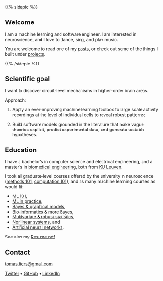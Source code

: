---
---


{{% sidepic %}}

## Welcome

I am a machine learning and software engineer. I am interested in
neuroscience, and I love to dance, sing, and play music.

You are welcome to read one of my [posts](/posts), or check out some
of the things I built under [projects](/projects).

{{% /sidepic %}}



## Scientific goal

I want to discover circuit-level mechanisms in higher-order brain areas.

Approach:

1. Apply an ever-improving machine learning toolbox to large scale activity
   recordings at the level of individual cells to reveal robust patterns;

2. Build software models grounded in the literature that make vague theories
   explicit, predict experimental data, and generate testable hypotheses.



## Education

I have a bachelor's in computer science and electrical engineering, and a 
master's in [biomedical engineering](https://onderwijsaanbod.kuleuven.be/opleidingen/e/CQ_51360389.htm),
both from [KU Leuven](https://www.kuleuven.be/english/).

I took all graduate-level courses offered by the university in neuroscience 
([methods 101](https://onderwijsaanbod.kuleuven.be//2017/syllabi/e/G0U76AE.htm),
[computation 101](https://onderwijsaanbod.kuleuven.be/syllabi/e/H02B3AE.htm)),
and as many machine learning courses as would fit:

- [ML 101](https://onderwijsaanbod.kuleuven.be/syllabi/e/H02C1AE.htm),
- [ML in practice](https://onderwijsaanbod.kuleuven.be/syllabi/e/H0T25AE.htm),
- [Bayes & graphical models](https://onderwijsaanbod.kuleuven.be/syllabi/e/H02D2AE.htm),
- [Bio-informatics & more Bayes](https://onderwijsaanbod.kuleuven.be/syllabi/v/e/H05M9AE.htm),
- [Multivariate & robust statistics](https://onderwijsaanbod.kuleuven.be/syllabi/v/e/G0O00AE.htm),
- [Nonlinear systems](https://onderwijsaanbod.kuleuven.be/syllabi/v/e/H0S11AE.htm), and
- [Artificial neural networks](https://onderwijsaanbod.kuleuven.be/syllabi/e/H03V7BE.htm).

See also my [Resume.pdf](/content/CV.pdf).



## Contact

[tomas.fiers@gmail.com](mailto:tomas.fiers@gmail.com)

[Twitter](https://twitter.com/TomasFiers) •
[GitHub](https://github.com/tfiers) •
[LinkedIn](https://www.linkedin.com/in/tomasfiers/)
